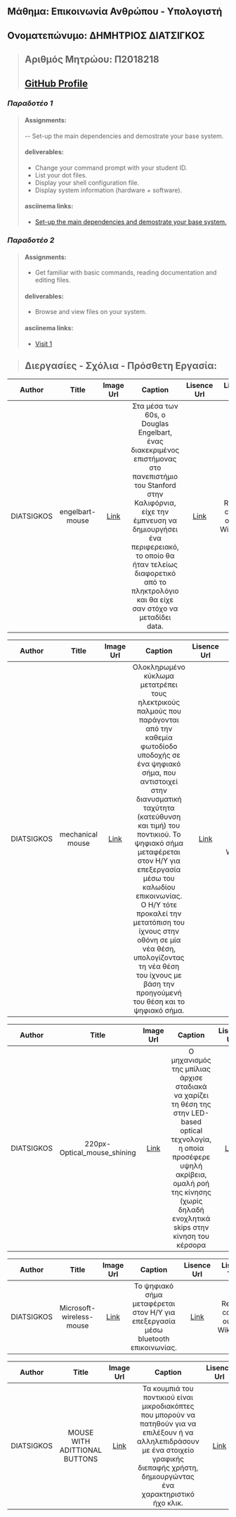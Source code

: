 ## **Μάθημα: Επικοινωνία Ανθρώπου - Υπολογιστή**
 ## **Ονοματεπώνυμο: ΔΗΜΗΤΡΙΟΣ ΔΙΑΤΣΙΓΚΟΣ**
> ## **Αριθμός Μητρώου: Π2018218** 
> ## **[GitHub Profile](https://github.com/DIATSIGK)**
### ***Παραδοτέο 1***
> #### **Assignments:**
> -- Set-up the main dependencies and demostrate your base system.
> #### **deliverables:**
> - Change your command prompt with your student ID.
> - List your dot files.
> - Display your shell configuration file.
> - Display system information (hardware + software).
> #### **asciinema links:**
> - [Set-up the main dependencies and demostrate your base system.](https://asciinema.org/a/OhAfah4usc1Xp4Kdi1n7boX8D)

### ***Παραδοτέο 2***
> #### **Assignments:**
> - Get familiar with basic commands, reading documentation and editing files.
> #### **deliverables:**
> - Browse and view files on your system.
> #### **asciinema links:**
> - [Visit 1](https://asciinema.org/a/280350)

> ## **Διεργασίες - Σχόλια - Πρόσθετη Εργασία:**
| Author |  Title | Image Url|Caption |Lisence Url|Lisence Text|Categories|Tags|
| :---:  |  :---: | :---:    |:---:    |:---:      |:---:       |:---:     |:---:|
| DIATSIGKOS|  engelbart-mouse |[Link](https://raw.githubusercontent.com/DIATSIGK/gr/gh-pages/images/300px-Souris_ordinateur-thumb.png)|Στα μέσα των 60s, o Douglas Engelbart, ένας διακεκριμένος επιστήμονας στο πανεπιστήμιο του Stanford στην Καλιφόρνια, είχε την έμπνευση να δημιουργήσει ένα περιφερειακό, το οποίο θα ήταν τελείως διαφορετικό από το πληκτρολόγιο και θα είχε σαν στόχο να μεταδίδει data.|[Link](https://en.wikipedia.org/wiki/Douglas_Engelbart#/media/File:SRI_Computer_Mouse.jpg)|Reusing content outside Wikimedia|archetypes|Stanford|

| Author |  Title | Image Url|Caption |Lisence Url|Lisence Text|Categories|Tags|
| :---:  |  :---: | :---:    |:---:    |:---:      |:---:       |:---:     |:---:|
| DIATSIGKOS|  mechanical mouse |[Link](https://github.com/DIATSIGK/gr/blob/gh-pages/images/300px-Souris_ordinateur-thumb.png)|Oλοκληρωμένο κύκλωμα μετατρέπει τους ηλεκτρικούς παλμούς που παράγονται από την καθεμία φωτοδίοδο υποδοχής σε ένα ψηφιακό σήμα, που αντιστοιχεί στην διανυσματική ταχύτητα (κατεύθυνση και τιμή) του ποντικιού. Το ψηφιακό σήμα μεταφέρεται στον Η/Υ για επεξεργασία μέσω του καλωδίου επικοινωνίας. Ο Η/Υ τότε προκαλεί την μετατόπιση του ίχνους στην οθόνη σε μία νέα θέση, υπολογίζοντας τη νέα θέση του ίχνους με βάση την προηγούμενή του θέση και το ψηφιακό σήμα.|[Link](https://upload.wikimedia.org/wikipedia/commons/thumb/8/8c/Optical_mouse_shining.jpg/440px-Optical_mouse_shining.jpg)|Reusing content outside Wikimedia|periferiaka|P.C|



| Author |  Title | Image Url|Caption |Lisence Url|Lisence Text|Categories|Tags|
| :---:  |  :---: | :---:    |:---:    |:---:      |:---:       |:---:     |:---:|
| DIATSIGKOS|  220px-Optical_mouse_shining | [Link](https://raw.githubusercontent.com/DIATSIGK/gr/gh-pages/images/220px-Optical_mouse_shining-thumb.jpg)|Ο μηχανισμός της μπίλιας άρχισε σταδιακά να χαρίζει τη θέση της στην LED-based optical τεχνολογία, η οποία προσέφερε υψηλή ακρίβεια, ομαλή ροή της κίνησης (χωρίς δηλαδή ενοχλητικά skips στην κίνηση του κέρσορα |[Link](https://upload.wikimedia.org/wikipedia/commons/thumb/8/8c/Optical_mouse_shining.jpg/440px-Optical_mouse_shining.jpg)|Reusing content outside Wikimedia|periferiaka|P.C|




| Author |  Title | Image Url|Caption |Lisence Url|Lisence Text|Categories|Tags|
| :---:  |  :---: | :---:    |:---:    |:---:      |:---:       |:---:     |:---:|
| DIATSIGKOS|  Microsoft-wireless-mouse | [Link](https://raw.githubusercontent.com/DIATSIGK/gr/gh-pages/images/640px-Microsoft-wireless-mouse.jpg)|Το ψηφιακό σήμα μεταφέρεται στον Η/Υ για επεξεργασία μέσω bluetooth επικοινωνίας.|[Link](https://en.wikipedia.org/wiki/Optical_mouse#/media/File:Microsoft-wireless-mouse.jpg)|Reusing content outside Wikimedia|Optical mouse|LED optical mouse|



| Author |  Title | Image Url|Caption |Lisence Url|Lisence Text|Categories|Tags|
| :---:  |  :---: | :---:    |:---:    |:---:      |:---:       |:---:     |:---:|
| DIATSIGKOS|  MOUSE WITH ADITTIONAL BUTTONS | [Link](https://raw.githubusercontent.com/DIATSIGK/gr/gh-pages/images/220px-Razer_Naga_2014_MMO_Gaming_Mouse_(14714867599).jpg)|Τα κουμπιά του ποντικιού είναι μικροδιακόπτες που μπορούν να πατηθούν για να επιλέξουν ή να αλληλεπιδράσουν με ένα στοιχείο γραφικής διεπαφής χρήστη, δημιουργώντας ένα χαρακτηριστικό ήχο κλικ.|[Link](https://en.wikipedia.org/wiki/File:Razer_Naga_2014_MMO_Gaming_Mouse_(14714867599).jpg)|Simplified Pixabay License|Mouse button|gaming mouse|

